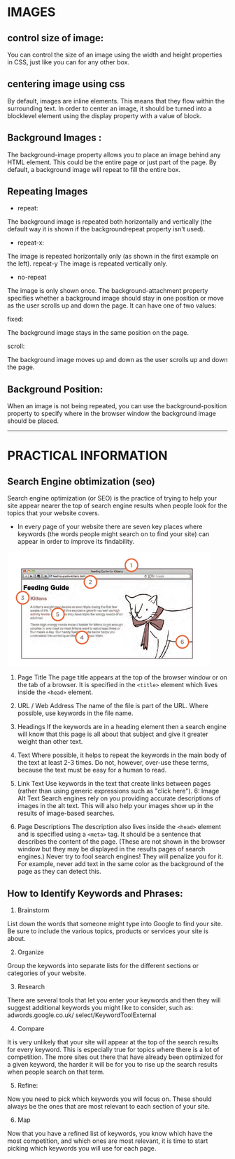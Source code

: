 # IMAGES 

## control size of image:

You can control the size of an
image using the width and
height properties in CSS, just
like you can for any other box.

## centering image using css

By default, images are inline
elements. This means that they
flow within the surrounding text.
In order to center an image, it
should be turned into a blocklevel
element using the display
property with a value of block.

## Background Images :

The background-image
property allows you to place
an image behind any HTML
element. This could be the entire
page or just part of the page. By
default, a background image will
repeat to fill the entire box.

## Repeating Images

* repeat:

The background image is
repeated both horizontally and
vertically (the default way it
is shown if the backgroundrepeat
property isn't used).

* repeat-x:

The image is repeated
horizontally only (as shown in
the first example on the left).
repeat-y
The image is repeated vertically
only.

* no-repeat

The image is only shown once.
The background-attachment
property specifies whether a
background image should stay in
one position or move as the user
scrolls up and down the page. It
can have one of two values:

fixed:

The background image stays in
the same position on the page.

scroll:

The background image moves
up and down as the user scrolls
up and down the page.

## Background Position:

When an image is not being
repeated, you can use the
background-position
property to specify where in the
browser window the background
image should be placed.

* * * 

# PRACTICAL INFORMATION

## Search Engine obtimization (seo)

Search engine optimization (or
SEO) is the practice of trying
to help your site appear nearer
the top of search engine results
when people look for the topics
that your website covers.

* In every page of your website there are seven key places where keywords
(the words people might search on to find your site) can appear in order
to improve its findability.

![pic](/img/p.png)


1. Page Title
The page title appears at the top
of the browser window or on the
tab of a browser. It is specified in
the ```<title>``` element which lives
inside the ```<head>``` element.

2. URL / Web Address
The name of the file is part of
the URL. Where possible, use
keywords in the file name.

3. Headings
If the keywords are in a heading
<hn> element then a search
engine will know that this page is
all about that subject and give it
greater weight than other text.

4. Text
Where possible, it helps to
repeat the keywords in the main
body of the text at least 2-3
times. Do not, however, over-use
these terms, because the text
must be easy for a human to
read.

5. Link Text
Use keywords in the text that
create links between pages
(rather than using generic
expressions such as "click here").
6: Image Alt Text
Search engines rely on you
providing accurate descriptions
of images in the alt text. This
will also help your images show
up in the results of image-based
searches.

7. Page Descriptions
The description also lives inside
the ```<head>``` element and is
specified using a ```<meta>``` tag.
It should be a sentence that
describes the content of the
page. (These are not shown in
the browser window but they
may be displayed in the results
pages of search engines.)
Never try to fool search engines!
They will penalize you for it. For
example, never add text in the
same color as the background of
the page as they can detect this.

## How to Identify Keywords and Phrases:

1. Brainstorm

List down the words that
someone might type into
Google to find your site. Be sure
to include the various topics,
products or services your site is
about.

2. Organize

Group the keywords into
separate lists for the different
sections or categories of your
website.

3. Research

There are several tools that let
you enter your keywords and
then they will suggest additional
keywords you might like to
consider, such
 as: adwords.google.co.uk/
select/KeywordToolExternal

4. Compare

It is very unlikely that your
site will appear at the top of
the search results for every
keyword. This is especially true
for topics where there is a lot
of competition. The more sites
out there that have already been
optimized for a given keyword,
the harder it will be for you to
rise up the search results when
people search on that term.

5. Refine:

Now you need to pick which
keywords you will focus on.
These should always be the ones
that are most relevant to each
section of your site.

6. Map

Now that you have a refined list
of keywords, you know which
have the most competition, and
which ones are most relevant,
it is time to start picking which
keywords you will use for each
page.